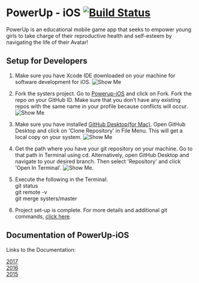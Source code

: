 # PowerUp - iOS [![Build Status](https://travis-ci.org/systers/powerup-iOS.svg?branch=GSoC17)](https://travis-ci.org/systers/powerup-iOS)

PowerUp is an educational mobile game app that seeks to empower young girls to take charge of their reproductive health 
and self-esteem by navigating the life of their Avatar!

## Setup for Developers
1. Make sure you have Xcode IDE downloaded on your machine for software development for iOS. ![Show Me](https://github.com/g30r93g/powerup-iOS/blob/develop/Toolbar.jpg)

2. Fork the systers project. Go to [Powerup-iOS](https://github.com/systers/powerup-iOS) and click on Fork. Fork the repo on your GitHub ID. Make sure that you don’t have any existing repos with the same name in your profile because conflicts will occur. ![Show Me](https://github.com/g30r93g/powerup-iOS/blob/develop/Screen%20Shot%202017-12-06%20at%2017.58.51.jpg)

3. Make sure you have installed [GitHub Desktop(for Mac)](https://desktop.github.com/). Open GitHub Desktop and click on 'Clone Repository' in File Menu. This will get a local copy on your system. ![Show Me](https://github.com/g30r93g/powerup-iOS/blob/develop/Screen%20Shot%202017-12-06%20at%2017.34.27.jpg)

4. Get the path where you have your git repository on your machine. Go to that path in Terminal using cd. Alternatively, open GitHub Desktop and navigate to your desired branch. Then select 'Repository' and click 'Open In Terminal'. ![Show Me](https://github.com/g30r93g/powerup-iOS/blob/develop/Screen%20Shot%202017-12-06%20at%2017.34.46.jpg).
5. Execute the following in the Terminal:   
git status  
git remote -v   
git merge systers/master  

6. Project set-up is complete. For more details and additional git commands, [click here](https://docs.google.com/document/d/1N_-zmmjPn6D1H6wTdF4z66mFGT3af_FWbfGvLKkeY1w/edit#bookmark=id.lsmu7e8l1dnn).

## Documentation of PowerUp-iOS
Links to the Documentation:  

[2017](https://docs.google.com/document/d/1-45bBWAL8oh5o_1bc42BXGDKTHlGrQW0PCN9gFtlt6U/edit?usp=sharing)    
[2016](https://docs.google.com/document/d/1N_-zmmjPn6D1H6wTdF4z66mFGT3af_FWbfGvLKkeY1w/edit?usp=sharing)    
[2015](https://docs.google.com/document/d/1WkhcVrUs-B_vlCBknNPYqxqc7_7wVrBF2pV0bKu_EiQ/edit?usp=sharing)
